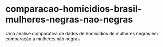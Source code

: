 # comparacao-homicidios-brasil-mulheres-negras-nao-negras
Uma análise comparativa de dados de homícidios de mulheres negras em comparação a mulheres não negras
